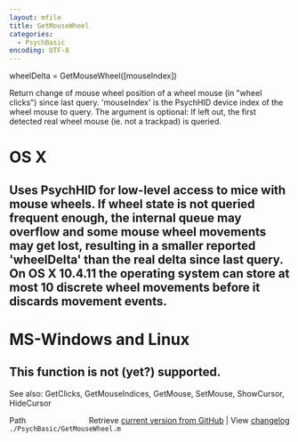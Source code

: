 ```yaml
---
layout: mfile
title: GetMouseWheel
categories:
  - PsychBasic
encoding: UTF-8
---
```


wheelDelta = GetMouseWheel([mouseIndex])

Return change of mouse wheel position of a wheel mouse (in "wheel clicks")
since last query. 'mouseIndex' is the PsychHID device index of the wheel
mouse to query. The argument is optional: If left out, the first detected
real wheel mouse (ie. not a trackpad) is queried.

# OS X

Uses PsychHID for low-level access to mice with mouse wheels. If wheel
state is not queried frequent enough, the internal queue may overflow and
some mouse wheel movements may get lost, resulting in a smaller reported
'wheelDelta' than the real delta since last query. On OS X 10.4.11 the
operating system can store at most 10 discrete wheel movements before it
discards movement events.
----

# MS-Windows and Linux

This function is not (yet?) supported.
----
See also: GetClicks, GetMouseIndices, GetMouse, SetMouse, ShowCursor,
HideCursor



<div class="code_header" style="text-align:right;">
  <span style="float:left;">Path&nbsp;&nbsp;</span> <span class="counter">Retrieve <a href=
  "https://raw.github.com/Psychtoolbox-3/Psychtoolbox-3/beta/./PsychBasic/GetMouseWheel.m">current version from GitHub</a> | View <a href=
  "https://github.com/Psychtoolbox-3/Psychtoolbox-3/commits/beta/./PsychBasic/GetMouseWheel.m">changelog</a></span>
</div>
<div class="code">
  <code>./PsychBasic/GetMouseWheel.m</code>
</div>
